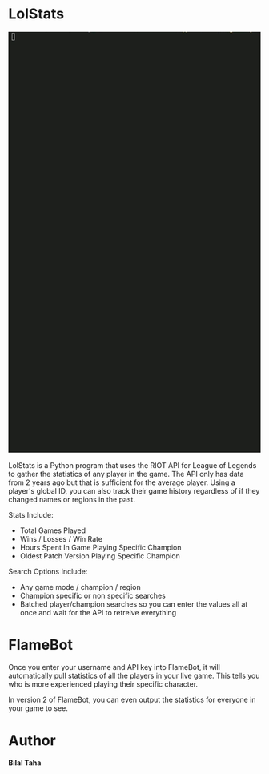 # LolStats
<img src="https://github.com/TahaBilalCS/LolStats/blob/master/demo/LolStatsDemo.gif"/>

LolStats is a Python program that uses the RIOT API for League of Legends to gather the statistics of any player in the game. The API only has
data from 2 years ago but that is sufficient for the average player. Using a player's global ID, you can also track their game history regardless of if they changed names or regions in the past.

Stats Include:
* Total Games Played
* Wins / Losses / Win Rate
* Hours Spent In Game Playing Specific Champion
* Oldest Patch Version Playing Specific Champion

Search Options Include: 
* Any game mode / champion / region
* Champion specific or non specific searches
* Batched player/champion searches so you can enter the values all at once and wait for the API to retreive everything




# FlameBot

Once you enter your username and API key into FlameBot, it will automatically pull statistics of all the players in your live game. 
This tells you who is more experienced playing their specific character.

In version 2 of FlameBot, you can even output the statistics for everyone in your game to see.

# Author
**Bilal Taha**
